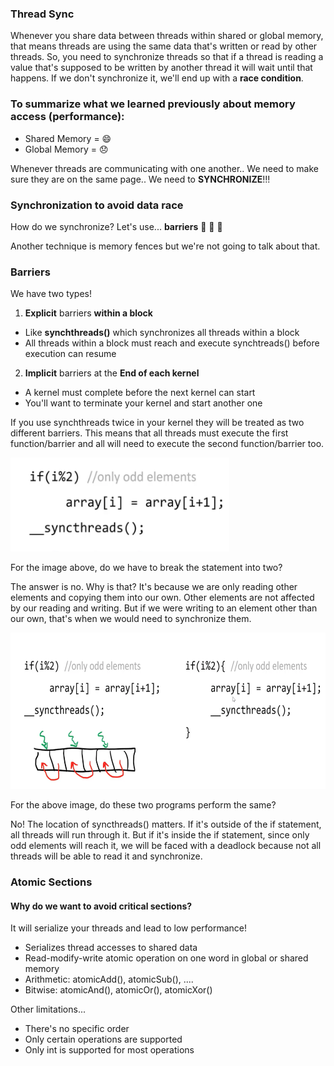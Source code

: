 ### Thread Sync

Whenever you share data between threads within shared or global memory,
that means threads are using the same data that's written or read by other threads.
So, you need to synchronize threads so that if a thread is reading a value that's supposed to be written by another thread it will wait until that happens.
If we don't synchronize it, we'll end up with a **race condition**.

### To summarize what we learned previously about memory access (performance):
- Shared Memory = 😄
- Global Memory = 😞

Whenever threads are communicating with one another.. We need to make sure they are on the same page..
We need to **SYNCHRONIZE**!!!

### Synchronization to avoid data race
How do we synchronize? Let's use... **barriers** 🚧 🚧 🚧 

Another technique is memory fences but we're not going to talk about that.

### Barriers
We have two types!

1. **Explicit** barriers **within a block**
  - Like __synchthreads()__ which synchronizes all threads within a block
  - All threads within a block must reach and execute synchtreads() before execution can resume

2. **Implicit** barriers at the **End of each kernel**
  - A kernel must complete before the next kernel can start
  - You'll want to terminate your kernel and start another one

If you use synchthreads twice in your kernel they will be treated as two different barriers. This means that all threads must execute the first function/barrier and all will need to execute the second function/barrier too.

<img src="https://github.com/bcmclean/parallel-programming/blob/main/CUDA/thread-synch-question.png" width="350" height="150">

For the image above, do we have to break the statement into two?

The answer is no. Why is that? It's because we are only reading other elements and copying them into our own. Other elements are not affected by our reading and writing. But if we were writing to an element other than our own, that's when we would need to synchronize them.

<img src="https://github.com/bcmclean/parallel-programming/blob/main/CUDA/thread-synch-question-2.png" width="650" height="250">

For the above image, do these two programs perform the same?

No! The location of syncthreads() matters. If it's outside of the if statement, all threads will run through it. But if it's inside the if statement, since only odd elements will reach it, we will be faced with a deadlock because not all threads will be able to read it and synchronize.

### Atomic Sections

#### Why do we want to avoid critical sections?
It will serialize your threads and lead to low performance!

- Serializes thread accesses to shared data
- Read-modify-write atomic operation on one word in global or shared memory
- Arithmetic: atomicAdd(), atomicSub(), ....
- Bitwise: atomicAnd(), atomicOr(), atomicXor()

Other limitations...
- There's no specific order
- Only certain operations are supported
- Only int is supported for most operations
